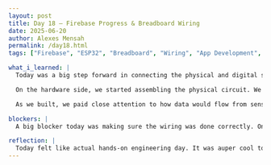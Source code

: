 ```yaml
---
layout: post
title: Day 18 – Firebase Progress & Breadboard Wiring
date: 2025-06-20
author: Alexes Mensah
permalink: /day18.html
tags: ["Firebase", "ESP32", "Breadboard", "Wiring", "App Development", "Hardware", "Real-Time Data"]

what_i_learned: |
  Today was a big step forward in connecting the physical and digital sides of our project. We continued working on Firebase and got deeper into setting up the database structure and understanding how to send and store sensor data in real time. It’s becoming clearer how Firebase can act as the bridge between the hardware and our app, especially as we start to build out the interface.

  On the hardware side, we started assembling the physical circuit. We used a breadboard and the ESP32 microcontroller to begin connecting wires for our sensors. We referenced our previous TinkerCad simulations and slowly began turning those virtual ideas into a real prototype. It was exciting but also required a lot of patience and precision.

  As we built, we paid close attention to how data would flow from sensor to ESP32, then wirelessly to Firebase, and finally into the app for visualization. Seeing that process unfold helped me better understand both hardware logic and data architecture.

blockers: |
  A big blocker today was making sure the wiring was done correctly. On the Firebase side, getting data to display cleanly in the app is still in progress. Figuring out how to structure the database took some back and forth.

reflection: |
  Today felt like actual hands-on engineering day. It was auper cool to move from digital planning into real-world building. Watching our components come to life on the breadboard helped me appreciate how important clean wiring and planning are. Even though we hit some snags, it felt good to troubleshoot as a team and slowly bring each part of our project together. I’m excited to see how it all connects once the data starts flowing cleanly into the app.
---
```


